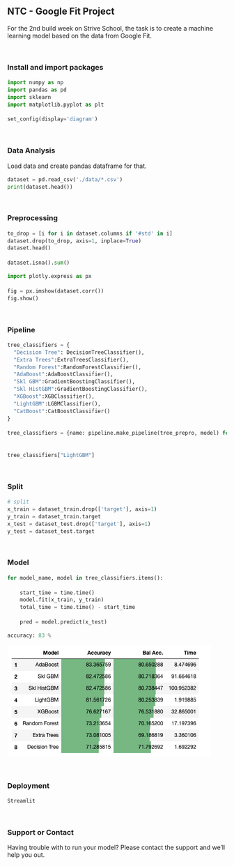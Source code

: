 ## NTC - Google Fit Project

For the 2nd build week on Strive School, the task is to create a machine learning model based on the data from Google Fit.

<br />

### Install and import packages

```python
import numpy as np
import pandas as pd
import sklearn
import matplotlib.pyplot as plt

set_config(display='diagram')
```

<br />

### Data Analysis

Load data and create pandas dataframe for that.

```python
dataset = pd.read_csv('./data/*.csv')
print(dataset.head())
```

<br />

### Preprocessing

```python
to_drop = [i for i in dataset.columns if '#std' in i]
dataset.drop(to_drop, axis=1, inplace=True)
dataset.head()

dataset.isna().sum()
```

```python
import plotly.express as px

fig = px.imshow(dataset.corr())
fig.show()
```

<br />

### Pipeline

```python
tree_classifiers = {
  "Decision Tree": DecisionTreeClassifier(),
  "Extra Trees":ExtraTreesClassifier(),
  "Random Forest":RandomForestClassifier(),
  "AdaBoost":AdaBoostClassifier(),
  "Skl GBM":GradientBoostingClassifier(),
  "Skl HistGBM":GradientBoostingClassifier(),
  "XGBoost":XGBClassifier(),
  "LightGBM":LGBMClassifier(),
  "CatBoost":CatBoostClassifier()
}

tree_classifiers = {name: pipeline.make_pipeline(tree_prepro, model) for name, model in tree_classifiers.items()}


tree_classifiers["LightGBM"]
```

<br />

### Split

```python
# split
x_train = dataset_train.drop(['target'], axis=1)
y_train = dataset_train.target
x_test = dataset_test.drop(['target'], axis=1)
y_test = dataset_test.target
```

<br />

### Model

```python
for model_name, model in tree_classifiers.items():

    start_time = time.time()
    model.fit(x_train, y_train)
    total_time = time.time() - start_time

    pred = model.predict(x_test)
```

```python
accuracy: 83 %
```

![](https://github.com/ntc-google-fit/ntc-google-fit.github.io/blob/main/imgs/accuracy.png?raw=true)

<br />

### Deployment

```python
Streamlit
```

<br />

### Support or Contact

Having trouble with to run your model? Please contact the support and we’ll help you out.

<br />
